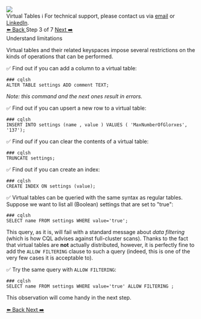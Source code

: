 <!-- TOP -->
<div class="top">
  <img class="scenario-academy-logo" src="https://datastax-academy.github.io/katapod-shared-assets/images/ds-academy-2023.svg" />
  <div class="scenario-title-section">
    <span class="scenario-title">Virtual Tables</span>
    <span class="scenario-subtitle">ℹ️ For technical support, please contact us via <a href="mailto:aleksandr.volochnev@datastax.com">email</a> or <a href="https://dtsx.io/aleks">LinkedIn</a>.</span> 
  </div>
</div>

<!-- NAVIGATION -->
<div id="navigation-top" class="navigation-top">
 <a href='command:katapod.loadPage?[{"step":"step2"}]' 
   class="btn btn-dark navigation-top-left">⬅️ Back
 </a>
<span class="step-count"> Step 3 of 7</span>
 <a href='command:katapod.loadPage?[{"step":"step4"}]' 
    class="btn btn-dark navigation-top-right">Next ➡️
  </a>
</div>

<!-- CONTENT -->

<div class="step-title">Understand limitations</div>

Virtual tables and their related keyspaces impose several restrictions
on the kinds of operations that can be performed.

✅ Find out if you can add a column to a virtual table:
```
### cqlsh
ALTER TABLE settings ADD comment TEXT;
```

_Note: this command and the next ones result in errors._

✅ Find out if you can upsert a new row to a virtual table:
```
### cqlsh
INSERT INTO settings (name , value ) VALUES ( 'MaxNumberOfGlorxes', '137');
```

✅ Find ouf if you can clear the contents of a virtual table:
```
### cqlsh
TRUNCATE settings;
```

✅ Find out if you can create an index:
```
### cqlsh
CREATE INDEX ON settings (value);
```

✅ Virtual tables can be queried with the same syntax as regular tables.
Suppose we want to list all (Boolean) settings that are set to "true":
```
### cqlsh
SELECT name FROM settings WHERE value='true';
```

This query, as it is, will fail with a standard message about _data filtering_
(which is how CQL advises against full-cluster scans).
Thanks to the fact that virtual tables are **not** actually distributed,
however, it is
perfectly fine to add the `ALLOW FILTERING` clause to such a query
(indeed, this is one of the very few cases it is acceptable to).

✅ Try the same query with `ALLOW FILTERING`:
```
### cqlsh
SELECT name FROM settings WHERE value='true' ALLOW FILTERING ;
```

This observation will come handy in the next step.

<!-- NAVIGATION -->
<div id="navigation-bottom" class="navigation-bottom">
 <a href='command:katapod.loadPage?[{"step":"step2"}]'
   class="btn btn-dark navigation-bottom-left">⬅️ Back
 </a>
 <a href='command:katapod.loadPage?[{"step":"step4"}]'
    class="btn btn-dark navigation-bottom-right">Next ➡️
  </a>
</div>
